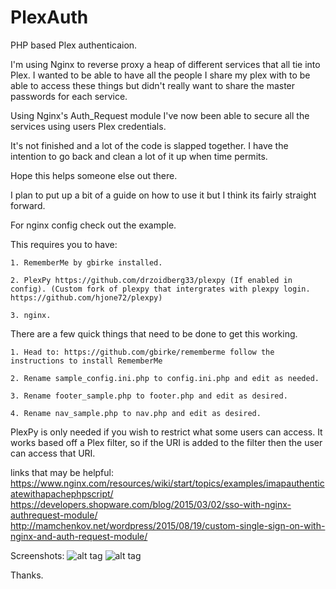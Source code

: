 # PlexAuth
PHP based Plex authenticaion.

I'm using Nginx to reverse proxy a heap of different services that all tie into Plex.
I wanted to be able to have all the people I share my plex with to be able to access these things but didn't really want to share the master passwords for each service.

Using Nginx's Auth_Request module I've now been able to secure all the services using users Plex credentials.

It's not finished and a lot of the code is slapped together. I have the intention to go back and clean a lot of it up when time permits.

Hope this helps someone else out there.

I plan to put up a bit of a guide on how to use it but I think its fairly straight forward.

For nginx config check out the example.

This requires you to have:

	1. RememberMe by gbirke installed.
	
	2. PlexPy https://github.com/drzoidberg33/plexpy (If enabled in config). (Custom fork of plexpy that intergrates with plexpy login. https://github.com/hjone72/plexpy)
	
	3. nginx.

There are a few quick things that need to be done to get this working.

	1. Head to: https://github.com/gbirke/rememberme follow the instructions to install RememberMe
	
	2. Rename sample_config.ini.php to config.ini.php and edit as needed.
	
	3. Rename footer_sample.php to footer.php and edit as desired.
	
	4. Rename nav_sample.php to nav.php and edit as desired.
	
PlexPy is only needed if you wish to restrict what some users can access. It works based off a Plex filter, so if the URI is added to the filter then the user can access that URI.

links that may be helpful:
https://www.nginx.com/resources/wiki/start/topics/examples/imapauthenticatewithapachephpscript/
https://developers.shopware.com/blog/2015/03/02/sso-with-nginx-authrequest-module/
http://mamchenkov.net/wordpress/2015/08/19/custom-single-sign-on-with-nginx-and-auth-request-module/


Screenshots:
![alt tag](https://raw.githubusercontent.com/hjone72/PlexAuth/master/screenshots/sign-in.JPG)
![alt tag](https://raw.githubusercontent.com/hjone72/PlexAuth/master/screenshots/signed-in.JPG)

Thanks.
